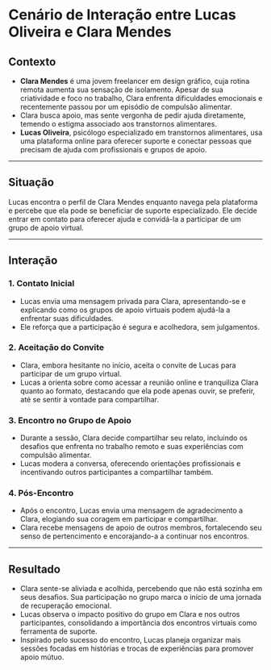 # **Cenário de Interação entre Lucas Oliveira e Clara Mendes**

## **Contexto**
- **Clara Mendes** é uma jovem freelancer em design gráfico, cuja rotina remota aumenta sua sensação de isolamento. Apesar de sua criatividade e foco no trabalho, Clara enfrenta dificuldades emocionais e recentemente passou por um episódio de compulsão alimentar.  
- Clara busca apoio, mas sente vergonha de pedir ajuda diretamente, temendo o estigma associado aos transtornos alimentares.  
- **Lucas Oliveira**, psicólogo especializado em transtornos alimentares, usa uma plataforma online para oferecer suporte e conectar pessoas que precisam de ajuda com profissionais e grupos de apoio.

---

## **Situação**
Lucas encontra o perfil de Clara Mendes enquanto navega pela plataforma e percebe que ela pode se beneficiar de suporte especializado. Ele decide entrar em contato para oferecer ajuda e convidá-la a participar de um grupo de apoio virtual.

---

## **Interação**  
### **1. Contato Inicial**  
- Lucas envia uma mensagem privada para Clara, apresentando-se e explicando como os grupos de apoio virtuais podem ajudá-la a enfrentar suas dificuldades.  
- Ele reforça que a participação é segura e acolhedora, sem julgamentos.  

### **2. Aceitação do Convite**  
- Clara, embora hesitante no início, aceita o convite de Lucas para participar de um grupo virtual.  
- Lucas a orienta sobre como acessar a reunião online e tranquiliza Clara quanto ao formato, destacando que ela pode apenas ouvir, se preferir, até se sentir à vontade para compartilhar.  

### **3. Encontro no Grupo de Apoio**  
- Durante a sessão, Clara decide compartilhar seu relato, incluindo os desafios que enfrenta no trabalho remoto e suas experiências com compulsão alimentar.  
- Lucas modera a conversa, oferecendo orientações profissionais e incentivando outros participantes a compartilhar também.  

### **4. Pós-Encontro**  
- Após o encontro, Lucas envia uma mensagem de agradecimento a Clara, elogiando sua coragem em participar e compartilhar.  
- Clara recebe mensagens de apoio de outros membros, fortalecendo seu senso de pertencimento e encorajando-a a continuar nos encontros.  

---

## **Resultado**  
- Clara sente-se aliviada e acolhida, percebendo que não está sozinha em seus desafios. Sua participação no grupo marca o início de uma jornada de recuperação emocional.  
- Lucas observa o impacto positivo do grupo em Clara e nos outros participantes, consolidando a importância dos encontros virtuais como ferramenta de suporte.  
- Inspirado pelo sucesso do encontro, Lucas planeja organizar mais sessões focadas em histórias e trocas de experiências para promover apoio mútuo.  
